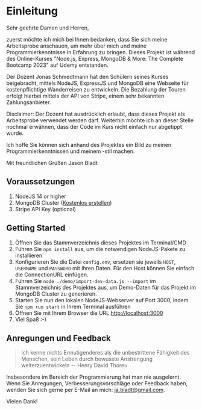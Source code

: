 # Einleitung

Sehr geehrte Damen und Herren,

zuerst möchte ich mich bei Ihnen bedanken, dass Sie sich meine Arbeitsprobe anschauen, um mehr
über mich und meine Programmierkenntnisse in Erfahrung zu bringen. Dieses Projekt ist während des
Online-Kurses "Node.js, Express, MongoDB & More: The Complete Bootcamp 2023" auf Udemy entstanden.

Der Dozent Jonas Schmedtmann hat den Schülern seines Kurses beigebracht, mittels NodeJS, ExpressJS und
MongoDB eine Webseite für kostenpflichtige Wanderreisen zu entwickeln. Die Bezahlung der Touren erfolgt
hierbei mittels der API von Stripe, einem sehr bekannten Zahlungsanbieter.

Disclaimer: Der Dozent hat ausdrücklich erlaubt, dass dieses Projekt als Arbeitsprobe verwendet werden darf.
Weiterhin möchte ich an dieser Stelle nochmal erwähnen, dass der Code im Kurs nicht einfach nur abgetippt wurde.

Ich hoffe Sie können sich anhand des Projektes ein Bild zu meinen Programmierkenntnissen und meinem -stil machen.

Mit freundlichen Grüßen
Jason Bladt

## Voraussetzungen

1. NodeJS 14 or higher
2. MongoDB Cluster ([Kostenlos erstellen](https://account.mongodb.com/account/login))
3. Stripe API Key (optional)

## Getting Started

1. Öffnen Sie das Stammverzeichnis dieses Projektes im Terminal/CMD
2. Führen Sie `npm install` aus, um die notwendigen NodeJS-Pakete zu installieren
3. Konfigurieren Sie die Datei `config.env`, ersetzen sie jeweils `HOST`, `USERNAME` und `PASSWORD` mit Ihren Daten. Für den Host können Sie einfach die ConnectionURL einfügen.
4. Führen Sie `node ./demo/import-dev-data.js --import` im Stammverzeichnis des Projektes aus, um Demo-Daten für das Projekt im MongoDB Cluster zu generieren.
5. Starten Sie nun den lokalen NodeJS-Webserver auf Port 3000, indem Sie `npm run start` in Ihrem Terminal ausführen
6. Öffnen Sie mit Ihrem Browser die URL [http://localhost:3000](http://localhost:3000)
7. Viel Spaß :-)

## Anregungen und Feedback

> Ich kenne nichts Ermutigenderes als die unbestrittene Fähigkeit des Menschen,
> sein Leben durch bewusste Anstrengung weiterzuentwickeln -- Henry David Thoreu

Insbesondere im Bereich der Programmierung hat man nie ausgelernt. Wenn Sie Anregungen, Verbesserungsvorschläge oder Feedback haben, wenden Sie sich gerne per E-Mail an mich: [ja.bladt@gmail.com](mailto:ja.bladt@gmail.com?subject=Feedback%20Arbeitsprobe).

Vielen Dank!
